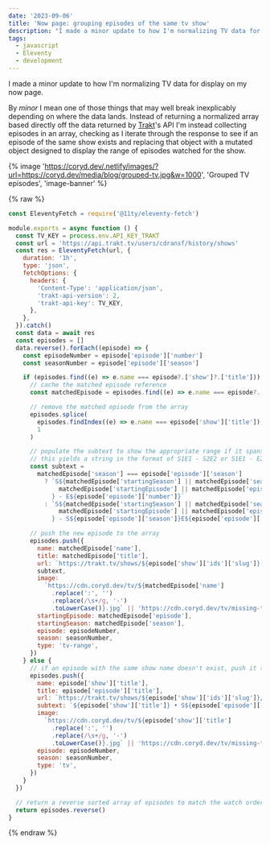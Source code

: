 ```yaml
---
date: '2023-09-06'
title: 'Now page: grouping episodes of the same tv show'
description: "I made a minor update to how I'm normalizing TV data for display on my now page."
tags:
  - javascript
  - Eleventy
  - development
---
```


I made a minor update to how I'm normalizing TV data for display on my now page.<!-- excerpt -->

By _minor_ I mean one of those things that may well break inexplicably depending on where the data lands. Instead of returning a normalized array based directly off the data returned by [Trakt](https://trakt.tv)'s API I'm instead collecting episodes in an array, checking as I iterate through the response to see if an episode of the same show exists and replacing that object with a mutated object designed to display the range of episodes watched for the show.

{% image 'https://coryd.dev/.netlify/images/?url=https://coryd.dev/media/blog/grouped-tv.jpg&w=1000', 'Grouped TV episodes', 'image-banner' %}

{% raw %}

```javascript
const EleventyFetch = require('@11ty/eleventy-fetch')

module.exports = async function () {
  const TV_KEY = process.env.API_KEY_TRAKT
  const url = 'https://api.trakt.tv/users/cdransf/history/shows'
  const res = EleventyFetch(url, {
    duration: '1h',
    type: 'json',
    fetchOptions: {
      headers: {
        'Content-Type': 'application/json',
        'trakt-api-version': 2,
        'trakt-api-key': TV_KEY,
      },
    },
  }).catch()
  const data = await res
  const episodes = []
  data.reverse().forEach((episode) => {
    const episodeNumber = episode['episode']['number']
    const seasonNumber = episode['episode']['season']

    if (episodes.find((e) => e.name === episode?.['show']?.['title'])) {
      // cache the matched episode reference
      const matchedEpisode = episodes.find((e) => e.name === episode?.['show']?.['title'])

      // remove the matched episode from the array
      episodes.splice(
        episodes.findIndex((e) => e.name === episode['show']['title']),
        1
      )

      // populate the subtext to show the appropriate range if it spans multiple seasons
      // this yields a string in the format of S1E1 - S2E2 or S1E1 - E2
      const subtext =
        matchedEpisode['season'] === episode['episode']['season']
          ? `S${matchedEpisode['startingSeason'] || matchedEpisode['season']}E${
              matchedEpisode['startingEpisode'] || matchedEpisode['episode']
            } - E${episode['episode']['number']}`
          : `S${matchedEpisode['startingSeason'] || matchedEpisode['season']}E${
              matchedEpisode['startingEpisode'] || matchedEpisode['episode']
            } - S${episode['episode']['season']}E${episode['episode']['number']}`

      // push the new episode to the array
      episodes.push({
        name: matchedEpisode['name'],
        title: matchedEpisode['title'],
        url: `https://trakt.tv/shows/${episode['show']['ids']['slug']}`,
        subtext,
        image:
          `https://cdn.coryd.dev/tv/${matchedEpisode['name']
            .replace(':', '')
            .replace(/\s+/g, '-')
            .toLowerCase()}.jpg` || 'https://cdn.coryd.dev/tv/missing-tv.jpg',
        startingEpisode: matchedEpisode['episode'],
        startingSeason: matchedEpisode['season'],
        episode: episodeNumber,
        season: seasonNumber,
        type: 'tv-range',
      })
    } else {
      // if an episode with the same show name doesn't exist, push it to the array
      episodes.push({
        name: episode['show']['title'],
        title: episode['episode']['title'],
        url: `https://trakt.tv/shows/${episode['show']['ids']['slug']}/seasons/${episode['episode']['season']}/episodes/${episode['episode']['number']}`,
        subtext: `${episode['show']['title']} • S${episode['episode']['season']}E${episode['episode']['number']}`,
        image:
          `https://cdn.coryd.dev/tv/${episode['show']['title']
            .replace(':', '')
            .replace(/\s+/g, '-')
            .toLowerCase()}.jpg` || 'https://cdn.coryd.dev/tv/missing-tv.jpg',
        episode: episodeNumber,
        season: seasonNumber,
        type: 'tv',
      })
    }
  })

  // return a reverse sorted array of episodes to match the watch order
  return episodes.reverse()
}
```

{% endraw %}
